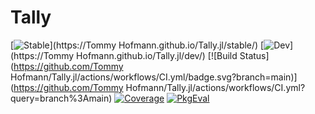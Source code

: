 # Tally

[![Stable](https://img.shields.io/badge/docs-stable-blue.svg)](https://Tommy Hofmann.github.io/Tally.jl/stable/)
[![Dev](https://img.shields.io/badge/docs-dev-blue.svg)](https://Tommy Hofmann.github.io/Tally.jl/dev/)
[![Build Status](https://github.com/Tommy Hofmann/Tally.jl/actions/workflows/CI.yml/badge.svg?branch=main)](https://github.com/Tommy Hofmann/Tally.jl/actions/workflows/CI.yml?query=branch%3Amain)
[![Coverage](https://codecov.io/gh/thofma/Tally.jl/branch/main/graph/badge.svg)](https://codecov.io/gh/thofma/Tally.jl)
[![PkgEval](https://JuliaCI.github.io/NanosoldierReports/pkgeval_badges/T/Tally.svg)](https://JuliaCI.github.io/NanosoldierReports/pkgeval_badges/report.html)
